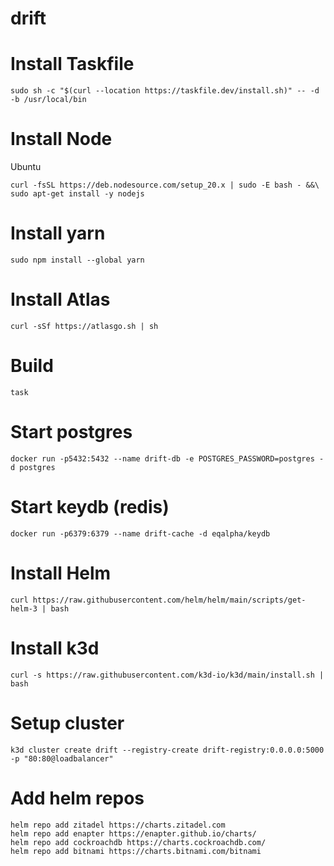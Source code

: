 # drift

# Install Taskfile
```
sudo sh -c "$(curl --location https://taskfile.dev/install.sh)" -- -d -b /usr/local/bin
```

# Install Node

Ubuntu
```
curl -fsSL https://deb.nodesource.com/setup_20.x | sudo -E bash - &&\
sudo apt-get install -y nodejs
```

# Install yarn

```
sudo npm install --global yarn
```

# Install Atlas
```
curl -sSf https://atlasgo.sh | sh
```

# Build 
```
task
```

# Start postgres
```
docker run -p5432:5432 --name drift-db -e POSTGRES_PASSWORD=postgres -d postgres
```

# Start keydb (redis)
```
docker run -p6379:6379 --name drift-cache -d eqalpha/keydb
```

# Install Helm
```
curl https://raw.githubusercontent.com/helm/helm/main/scripts/get-helm-3 | bash
```

# Install k3d
```
curl -s https://raw.githubusercontent.com/k3d-io/k3d/main/install.sh | bash
```


# Setup cluster
```
k3d cluster create drift --registry-create drift-registry:0.0.0.0:5000 -p "80:80@loadbalancer"
```

# Add helm repos
```
helm repo add zitadel https://charts.zitadel.com
helm repo add enapter https://enapter.github.io/charts/
helm repo add cockroachdb https://charts.cockroachdb.com/
helm repo add bitnami https://charts.bitnami.com/bitnami
```




